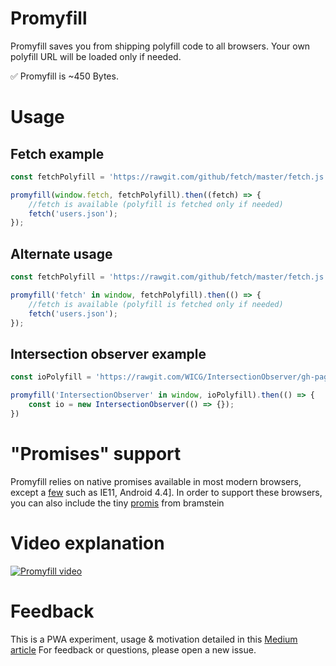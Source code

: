 # Promyfill

Promyfill saves you from shipping polyfill code to all browsers.
Your own polyfill URL will be loaded only if needed.

✅ Promyfill is ~450 Bytes.

# Usage

## Fetch example

```javascript
const fetchPolyfill = 'https://rawgit.com/github/fetch/master/fetch.js';

promyfill(window.fetch, fetchPolyfill).then((fetch) => {
    //fetch is available (polyfill is fetched only if needed)
    fetch('users.json');
});
```

## Alternate usage

```javascript
const fetchPolyfill = 'https://rawgit.com/github/fetch/master/fetch.js';

promyfill('fetch' in window, fetchPolyfill).then(() => {
    //fetch is available (polyfill is fetched only if needed)
    fetch('users.json');
});
```

## Intersection observer example

```javascript
const ioPolyfill = 'https://rawgit.com/WICG/IntersectionObserver/gh-pages/polyfill/intersection-observer.js';

promyfill('IntersectionObserver' in window, ioPolyfill).then(() => {
    const io = new IntersectionObserver(() => {});
})
```

# "Promises" support

Promyfill relies on native promises available in most modern browsers, except a [few](http://caniuse.com/#search=promise) such as IE11, Android 4.4].
In order to support these browsers, you can also include the tiny [promis](https://github.com/bramstein/promis) from bramstein

# Video explanation

[![Promyfill video](http://i.imgur.com/4Ds1Ttm.jpg)](https://www.youtube.com/watch?v=p84a0i34_08 "Promyfill video")

# Feedback

This is a PWA experiment, usage & motivation detailed in this [Medium article](https://medium.com/@JoubranJad/progressive-web-app-experiment-promyfill-900faddda22f)
For feedback or questions, please open a new issue.
